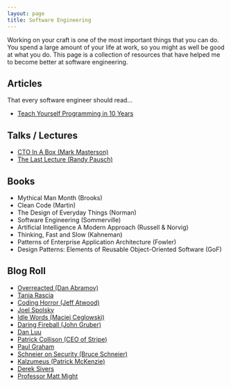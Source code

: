 ```yaml
---
layout: page
title: Software Engineering
---
```


Working on your craft is one of the most important things that you can do. You spend a large amount of your life at work, so you might as well be good at what you do. This page is a collection of resources that have helped me to become better at software engineering.
 
## Articles
    
That every software engineer should read…

- [Teach Yourself Programming in 10 Years](https://norvig.com/21-days.html)

## Talks / Lectures

- [CTO In A Box (Mark Masterson)](https://www.slideshare.net/mastermark/cto-in-a-box-51863179)
- [The Last Lecture (Randy Pausch)](https://www.youtube.com/watch?v=ji5_MqicxSo)

## Books

- Mythical Man Month (Brooks)
- Clean Code (Martin)
- The Design of Everyday Things (Norman)
- Software Engineering (Sommerville)
- Artificial Intelligence A Modern Approach (Russell & Norvig)
- Thinking, Fast and Slow (Kahneman)
- Patterns of Enterprise Application Architecture (Fowler)
- Design Patterns: Elements of Reusable Object-Oriented Software (GoF)

## Blog Roll

- [Overreacted (Dan Abramov)](https://overreacted.io)
- [Tania Rascia](https://www.taniarascia.com)
- [Coding Horror (Jeff Atwood)](https://blog.codinghorror.com)
- [Joel Spolsky](https://www.joelonsoftware.com)
- [Idle Words (Maciej Ceglowski)](https://idlewords.com) 
- [Daring Fireball (John Gruber)](https://daringfireball.net)
- [Dan Luu](https://danluu.com/)
- [Patrick Collison (CEO of Stripe)](https://patrickcollison.com)
- [Paul Graham](http://www.paulgraham.com/articles.html)
- [Schneier on Security (Bruce Schneier)](https://www.schneier.com)
- [Kalzumeus (Patrick McKenzie)](https://www.kalzumeus.com/)
- [Derek Sivers](https://sivers.org/)
- [Professor Matt Might](http://matt.might.net/articles/)

